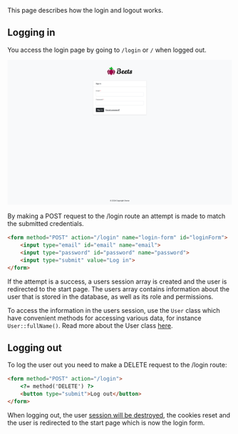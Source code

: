 This page describes how the login and logout works.

## Logging in

You access the login page by going to `/login` or `/` when logged out.

![Login page](../../assets/images/beets-php-screenshot_login.png)

By making a POST request to the /login route an attempt is made to match the submitted credentials. 

```html
<form method="POST" action="/login" name="login-form" id="loginForm">
	<input type="email" id="email" name="email">
	<input type="password" id="password" name="password">
	<input type="submit" value="Log in">
</form>
```

If the attempt is a success, a users session array is created and the user is redirected to the start page. The users array contains information about the user that is stored in the database, as well as its role and permissions.

To access the information in the users session, use the `User` class which have convenient methods for accessing various data, for instance `User::fullName()`. Read more about the User class [here]().

## Logging out

To log the user out you need to make a DELETE request to the /login route: 

```html
<form method="POST" action="/login">
	<?= method('DELETE') ?>
	<button type="submit">Log out</button>
</form>
```

When logging out, the user [session will be destroyed](../sessions.md#destroying-the-session), the cookies reset and the user is redirected to the start page which is now the login form.